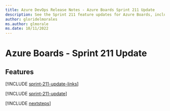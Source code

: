 ```yaml
---
title: Azure DevOps Release Notes - Azure Boards Sprint 211 Update
description: See the Sprint 211 feature updates for Azure Boards, including next steps.
author: gloridelmorales
ms.author: glmorale
ms.date: 10/11/2022
---
```


# Azure Boards - Sprint 211 Update

## Features

[!INCLUDE [sprint-211-update-links](../includes/boards/sprint-211-update-links.md)]

[!INCLUDE [sprint-211-update](../includes/boards/sprint-211-update.md)]

[!INCLUDE [nextsteps](../includes/nextsteps.md)]